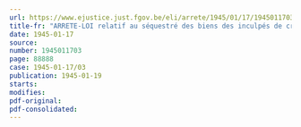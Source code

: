 ```yaml
---
url: https://www.ejustice.just.fgov.be/eli/arrete/1945/01/17/1945011703/justel
title-fr: "ARRETE-LOI relatif au séquestré des biens des inculpés de crimes ou de délits contre la sûreté extérieure de l'Etat et des biens des suspects"
date: 1945-01-17
source:
number: 1945011703
page: 88888
case: 1945-01-17/03
publication: 1945-01-19
starts:
modifies:
pdf-original:
pdf-consolidated:
---
```


